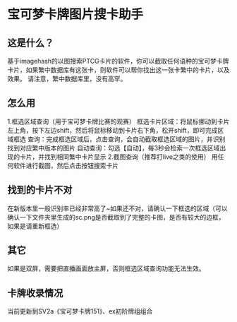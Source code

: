 # 宝可梦卡牌图片搜卡助手
## 这是什么？
基于imagehash的以图搜索PTCG卡片的软件，你可以截取任何语种的宝可梦卡牌卡片，如果繁中数据库有这张卡，则软件可以帮你找出这一张卡繁中的卡片，以及效果。
请注意，繁中数据库里，没有高罕。

## 怎么用
1.框选区域查询（用于宝可梦卡牌比赛的观赛）
框选卡片区域：将鼠标挪动到卡片左上角，按下左边shift，然后将鼠标移动到卡片右下角，松开shift，即可完成区域框选
查询：完成框选区域后，点击查询，会自动截取框选区域的图片，并识别找到对应繁中版本的图片
自动查询：勾选【自动】，每3秒会检索一次框选区域出现的卡片，并找到相同繁中卡片显示
2.截图查询（推荐打live之类的使用）
用任何软件进行截图，然后点击按钮搜索卡片

## 找到的卡片不对
在新版本里一般识别率已经非常高了~如果还不对，请确认一下框选的区域（可以确认一下文件夹里生成的sc.png是否截取到了完整的卡图，是否有较大的边框，如果是请重新框选）

## 其它
如果是双屏，需要把直播画面放主屏，否则框选区域查询功能无法生效。

## 卡牌收录情况
当前更新到SV2a《宝可梦卡牌151》、ex初阶牌组组合